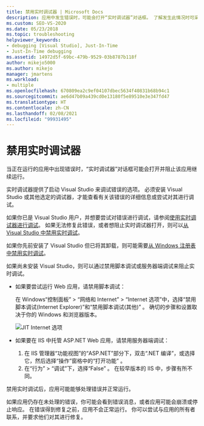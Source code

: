 ```yaml
---
title: 禁用实时调试器 | Microsoft Docs
description: 应用中发生错误时，可能会打开“实时调试器”对话框。 了解发生此情况时可采取的措施以及预防方法。
ms.custom: SEO-VS-2020
ms.date: 05/23/2018
ms.topic: troubleshooting
helpviewer_keywords:
- debugging [Visual Studio], Just-In-Time
- Just-In-Time debugging
ms.assetid: 14972d5f-69bc-479b-9529-03b8787b118f
author: mikejo5000
ms.author: mikejo
manager: jmartens
ms.workload:
- multiple
ms.openlocfilehash: 670809ea2c9ef04107dbec5634f40831b68b94c1
ms.sourcegitcommit: ae6d47b09a439cd0e13180f5e89510e3e347fd47
ms.translationtype: HT
ms.contentlocale: zh-CN
ms.lasthandoff: 02/08/2021
ms.locfileid: "99931495"
---
```

# <a name="disable-the-just-in-time-debugger"></a>禁用实时调试器

当正在运行的应用中出现错误时，“实时调试器”对话框可能会打开并阻止该应用继续运行。

实时调试器提供了启动 Visual Studio 来调试错误的选项。 必须安装 Visual Studio 或其他选定的调试器，才能查看有关该错误的详细信息或尝试对其进行调试。

如果你已是 Visual Studio 用户，并想要尝试对错误进行调试，请参阅[使用实时调试器进行调试](../debugger/debug-using-the-just-in-time-debugger.md)。 如果无法修复此错误，或​​者想阻止实时调试器打开，则可以[从 Visual Studio 中禁用实时调试](debug-using-the-just-in-time-debugger.md#BKMK_Enabling)。

如果你先前安装了 Visual Studio 但已将其卸载，则可能需要[从 Windows 注册表中禁用实时调试](debug-using-the-just-in-time-debugger.md#disable-just-in-time-debugging-from-the-windows-registry)。

如果尚未安装 Visual Studio，则可以通过禁用脚本调试或服务器端调试来阻止实时调试。

- 如果要尝试运行 Web 应用，请禁用脚本调试：

  在 Windows“控制面板” > “网络和 Internet” > “Internet 选项”中，选择“禁用脚本调试(Internet Explorer)”和“禁用脚本调试(其他)”    。 确切的步骤和设置取决于你的 Windows 和浏览器版本。

  ![JIT Internet 选项](../debugger/media/jitinternetoptions.png "JIT Internet 选项")

- 如果要在 IIS 中托管 ASP.NET Web 应用，请禁用服务器端调试：

  1. 在 IIS 管理器“功能视图”的“ASP.NET”部分下，双击“.NET 编译”，或选择它，然后选择“操作”窗格中的“打开功能”    。
  1. 在“行为” > “调试”下，选择“False”  。 在较早版本的 IIS 中，步骤有所不同。

禁用实时调试后，应用可能能够处理错误并正常运行。

如果应用仍存在未处理的错误，你可能会看到错误消息，或者应用可能会崩溃或停止响应。 在错误得到修复之前，应用不会正常运行。 你可以尝试与应用的所有者联系，并要求他们对其进行修复。
